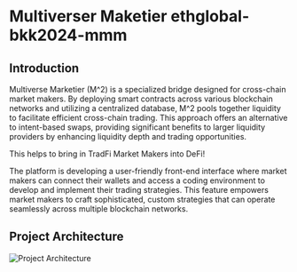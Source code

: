 # Multiverser Maketier ethglobal-bkk2024-mmm


## Introduction 

Multiverse Marketier (M^2) is a specialized bridge designed for cross-chain market makers. By deploying smart contracts across various blockchain networks and utilizing a centralized database, M^2 pools together liquidity to facilitate efficient cross-chain trading. This approach offers an alternative to intent-based swaps, providing significant benefits to larger liquidity providers by enhancing liquidity depth and trading opportunities.

This helps to bring in TradFi Market Makers into DeFi!

The platform is developing a user-friendly front-end interface where market makers can connect their wallets and access a coding environment to develop and implement their trading strategies. This feature empowers market makers to craft sophisticated, custom strategies that can operate seamlessly across multiple blockchain networks.

## Project Architecture

![Project Architecture](./images/architecture.png)